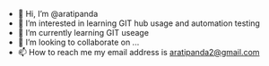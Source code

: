 - 👋 Hi, I’m @aratipanda
- 👀 I’m interested in learning GIT hub usage and automation testing
- 🌱 I’m currently learning GIT useage
- 💞️ I’m looking to collaborate on ...
- 📫 How to reach me my email address is aratipanda2@gmail.com

<!---
aratipanda/aratipanda is a ✨ special ✨ repository because its `README.md` (this file) appears on your GitHub profile.
You can click the Preview link to take a look at your changes.
--->
